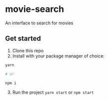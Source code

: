 # movie-search

An interface to search for movies

## Get started

1. Clone this repo
2. Install with your package manager of choice:

```bash
yarn

# or

npm i
```

3. Run the project `yarn start` or `npm start`
